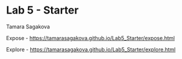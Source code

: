 # Lab 5 - Starter

Tamara Sagakova

Expose - https://tamarasagakova.github.io/Lab5_Starter/expose.html

Explore - https://tamarasagakova.github.io/Lab5_Starter/explore.html
